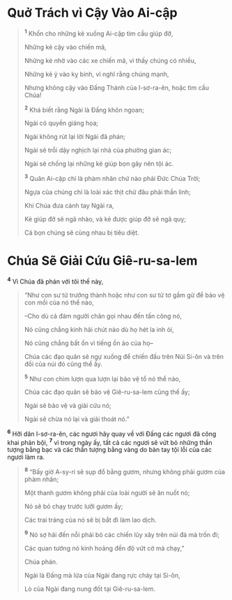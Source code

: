 # Quở Trách vì Cậy Vào Ai-cập

> <sup><b>1</b></sup> Khốn cho những kẻ xuống Ai-cập tìm cầu giúp đỡ,
>
> Những kẻ cậy vào chiến mã,
>
> Những kẻ nhờ vào các xe chiến mã, vì thấy chúng có nhiều,
>
> Những kẻ ỷ vào kỵ binh, vì nghĩ rằng chúng mạnh,
>
> Nhưng không cậy vào Ðấng Thánh của I-sơ-ra-ên, hoặc tìm cầu Chúa!
>
> <sup><b>2</b></sup> Khá biết rằng Ngài là Ðấng khôn ngoan;
>
> Ngài có quyền giáng họa;
>
> Ngài không rút lại lời Ngài đã phán;
>
> Ngài sẽ trỗi dậy nghịch lại nhà của phường gian ác;
>
> Ngài sẽ chống lại những kẻ giúp bọn gây nên tội ác.
>
> <sup><b>3</b></sup> Quân Ai-cập chỉ là phàm nhân chứ nào phải Ðức Chúa Trời;
>
> Ngựa của chúng chỉ là loài xác thịt chứ đâu phải thần linh;
>
> Khi Chúa đưa cánh tay Ngài ra,
>
> Kẻ giúp đỡ sẽ ngã nhào, và kẻ được giúp đỡ sẽ ngã quỵ;
>
> Cả bọn chúng sẽ cùng nhau bị tiêu diệt.

# Chúa Sẽ Giải Cứu Giê-ru-sa-lem

<sup><b>4</b></sup> Vì Chúa đã phán với tôi thế này,

> “Như con sư tử trưởng thành hoặc như con sư tử tơ gầm gừ để bảo vệ con mồi của nó thể nào,
>
> –Cho dù cả đám người chăn gọi nhau đến tấn công nó,
>
> Nó cũng chẳng kinh hãi chút nào dù họ hét la inh ỏi,
>
> Nó cũng chẳng bất ổn vì tiếng ồn ào của họ–
>
> Chúa các đạo quân sẽ ngự xuống để chiến đấu trên Núi Si-ôn và trên đồi của núi đó cũng thể ấy.
>
> <sup><b>5</b></sup> Như con chim lượn qua lượn lại bảo vệ tổ nó thể nào,
>
> Chúa các đạo quân sẽ bảo vệ Giê-ru-sa-lem cũng thể ấy;
>
> Ngài sẽ bảo vệ và giải cứu nó;
>
> Ngài sẽ chừa nó lại và giải thoát nó.”

<sup><b>6</b></sup> Hỡi dân I-sơ-ra-ên, các ngươi hãy quay về với Ðấng các ngươi đã công khai phản bội, <sup><b>7</b></sup> vì trong ngày ấy, tất cả các ngươi sẽ vứt bỏ những thần tượng bằng bạc và các thần tượng bằng vàng do bàn tay tội lỗi của các ngươi làm ra.

> <sup><b>8</b></sup> “Bấy giờ A-sy-ri sẽ sụp đổ bằng gươm, nhưng không phải gươm của phàm nhân;
>
> Một thanh gươm không phải của loài người sẽ ăn nuốt nó;
>
> Nó sẽ bỏ chạy trước lưỡi gươm ấy;
>
> Các trai tráng của nó sẽ bị bắt đi làm lao dịch.
>
> <sup><b>9</b></sup> Nó sợ hãi đến nỗi phải bỏ các chiến lũy xây trên núi đá mà trốn đi;
>
> Các quan tướng nó kinh hoảng đến độ vứt cờ mà chạy,”
>
> Chúa phán.
>
> Ngài là Ðấng mà lửa của Ngài đang rực cháy tại Si-ôn,
>
> Lò của Ngài đang nung đốt tại Giê-ru-sa-lem.
